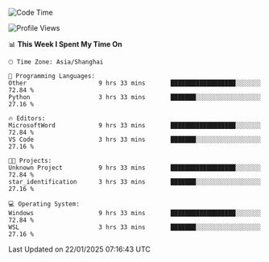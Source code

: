 <!--START_SECTION:waka-->
![Code Time](http://img.shields.io/badge/Code%20Time-2%2C227%20hrs%205%20mins-blue)

![Profile Views](http://img.shields.io/badge/Profile%20Views-1-blue)

📊 **This Week I Spent My Time On** 

```text
🕑︎ Time Zone: Asia/Shanghai

💬 Programming Languages: 
Other                    9 hrs 33 mins       ██████████████████░░░░░░░   72.84 % 
Python                   3 hrs 33 mins       ███████░░░░░░░░░░░░░░░░░░   27.16 % 

🔥 Editors: 
MicrosoftWord            9 hrs 33 mins       ██████████████████░░░░░░░   72.84 % 
VS Code                  3 hrs 33 mins       ███████░░░░░░░░░░░░░░░░░░   27.16 % 

🐱‍💻 Projects: 
Unknown Project          9 hrs 33 mins       ██████████████████░░░░░░░   72.84 % 
star_identification      3 hrs 33 mins       ███████░░░░░░░░░░░░░░░░░░   27.16 % 

💻 Operating System: 
Windows                  9 hrs 33 mins       ██████████████████░░░░░░░   72.84 % 
WSL                      3 hrs 33 mins       ███████░░░░░░░░░░░░░░░░░░   27.16 % 
```


 Last Updated on 22/01/2025 07:16:43 UTC
<!--END_SECTION:waka-->